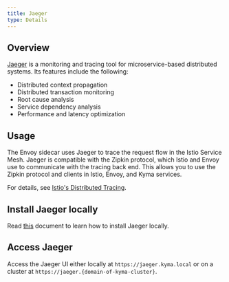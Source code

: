 ```yaml
---
title: Jaeger
type: Details
---
```


## Overview
[Jaeger](http://jaeger.readthedocs.io/en/latest/) is a monitoring and tracing tool for microservice-based distributed systems. Its features include the following:

- Distributed context propagation
- Distributed transaction monitoring
- Root cause analysis
- Service dependency analysis
- Performance and latency optimization

## Usage

The Envoy sidecar uses Jaeger to trace the request flow in the Istio Service Mesh. Jaeger is compatible with the Zipkin protocol, which Istio and Envoy use to communicate with the tracing back end. This allows you to use the Zipkin protocol and clients in Istio, Envoy, and Kyma services.

For details, see [Istio's Distributed Tracing](https://istio.io/docs/tasks/observability/distributed-tracing/).

## Install Jaeger locally

Read [this](/root/kyma#configuration-custom-component-installation-add-a-component) document to learn how to install Jaeger locally.

## Access Jaeger

Access the Jaeger UI either locally at `https://jaeger.kyma.local` or on a cluster at `https://jaeger.{domain-of-kyma-cluster}`.
